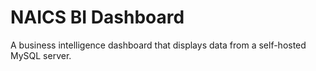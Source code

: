 # NAICS BI Dashboard
A business intelligence dashboard that displays data from a self-hosted MySQL server.

